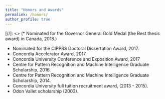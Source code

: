 ```yaml
---
title: "Honors and Awards"
permalink: /honors/
author_profile: true
---
```

 
[//]: <> (* Nominated for the Governor General Gold Medal (the Best thesis award) in Canada, 2018.)
* Nominated for the CIPPRS Doctoral Dissertation Award, 2017.
* Concordia Accelerator Award, 2017
* Concordia University Conference and Exposition Award, 2017
* Centre for Pattern Recognition and Machine Intelligence Graduate Scholarship, 2016. 
* Centre for Pattern Recognition and Machine Intelligence Graduate Scholarship, 2014. 
* Concordia University full tuition recruitment award, (2013 - 2015).
* Odon Vallet scholarship (2003).